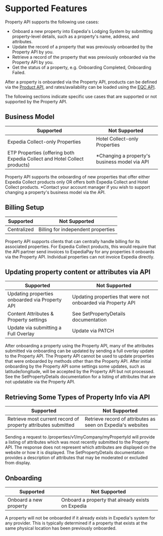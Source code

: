 # Supported Features

Property API supports the following use cases:

- Onboard a new property into Expedia's Lodging System by submitting property-level details, such as a property's name, address, and attributes.
- Update the record of a property that was previously onboarded by the Property API by you.
- Retrieve a record of the property that was previously onboarded via the Property API by you.
- Get the status of a property, e.g. Onboarding Completed, Onboarding Failed.

After a property is onboarded via the Property API, products can be defined via the [Product API](../product-api/quick-start.html), and rates/availability can be loaded using the [EQC API](/apis/availability-rates-restrictions-booking-and-reservations/eqc-api/reference.html).

The following sections indicate specific use cases that are supported or not supported by the Property API.

## Business Model

| Supported | Not Supported |
| --------- | ------------- |
| Expedia Collect-only Properties | Hotel Collect-only Properties |
| ETP Properties (offering both Expedia Collect and Hotel Collect products) | *Changing a property's business model via API |

Property API supports the onboarding of new properties that offer either Expedia Collect products only OR offers both Expedia Collect and Hotel Collect products.  *Contact your account manager if you wish to support changing a property's business model via the API.   

## Billing Setup

| Supported   | Not Supported |
| ---------   | ------------- |
| Centralized | Billing for independent properties |

Property API supports clients that can centrally handle billing for its associated properties.  For Expedia Collect products, this would require that the API partner send invoices to ExpediaPay for any properties it onboards via the Property API.  Individual properties can not invoice Expedia directly.

## Updating property content or attributes via API

| Supported            | Not Supported |
| ---------            | ------------- |
| Updating properties onboarded via Property API | Updating properties that were not onboarded via Property API |
| Content Attributes & Property settings         | See SetPropertyDetails documentation |
| Update via submitting a Full Overlay           | Update via PATCH         |

After onboarding a property using the Property API, many of the attributes submitted via onboarding can be updated by sending a full overlay update to the Property API.  The Property API cannot be used to update properties that were onboarded by methods other than the Property API.  After initial onboarding by the Property API some settings some updates, such as latitude/longitude, will be accepted by the Property API but not processed.  See the SetPropertyDetails documentation for a listing of attributes that are not updatable via the Property API.

## Retrieving Some Types of Property Info via API

| Supported | Not Supported |
| --------- | ------------- |
| Retrieve most current record of property attributes submitted | Retrieve record of attributes as seen on Expedia's websites |

Sending a request to /properties/v1/myCompany/myPropertyId will provide a listing of attributes which was most recently submitted to the Property API.  The response does not represent which attributes are displayed on the website or how it is displayed.  The SetPropertyDetails documentation provides a description of attributes that may be moderated or excluded from display.


## Onboarding

| Supported | Not Supported |
| --------- | ------------- |
| Onboard a new property | Onboard a property that already exists on Expedia |

A property will not be onboarded if it already exists in Expedia's system for any provider.  This is typically determined if a property that exists at the same physical location has been previously onboarded.

